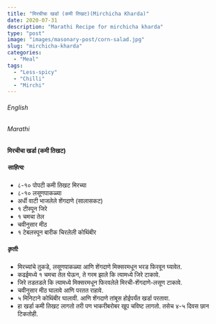 ```yaml
---
title: "मिरचीचा खर्डा (कमी तिखट)(Mirchicha Kharda)"
date: 2020-07-31
description: "Marathi Recipe for mirchicha kharda"
type: "post"
image: "images/masonary-post/corn-salad.jpg"
slug: "mirchicha-kharda"
categories: 
  - "Meal"
tags:
  - "Less-spicy"
  - "Chilli"
  - "Mirchi"
---
```


###### English






###### Marathi


#### मिरचीचा खर्डा (कमी तिखट)

##### साहित्य:

- ८-१० पोपटी कमी तिखट मिरच्या 
- ८-१० लसूणपाकळ्या 
- अर्धी वाटी भाजलेले शेंगदाणे (सालासकट)
- १ टीस्पून जिरे 
- १ चमचा तेल 
- चवीनुसार मीठ 
- १ टेबलस्पून बारीक चिरलेली कोथिंबीर 


##### कृती: 


- मिरच्यांचे तुकडे, लसूणपाकळ्या आणि शेंगदाणे मिक्सरमधून भरड फिरवून घ्यावेत. 
- कढईमध्ये १ चमचा तेल घेऊन, ते गरम झाले कि त्यामध्ये जिरे टाकावे. 
- जिरे तडतडले कि त्यामध्ये मिक्सरमधून फिरवलेले मिरची-शेंगदाणे-लसूण टाकावे. 
- चवीनुसार मीठ घालावे आणि परतत राहावे. 
- ५ मिनिटाने कोथिंबीर घालावी. आणि शेंगदाणे तांबूस होईपर्यंत खर्डा परतावा. 
- हा खर्डा कमी तिखट लागतो तरी पण भाकरीबरोबर खूप चविष्ट लागतो. तसेच ४-५ दिवस छान टिकतोही. 

